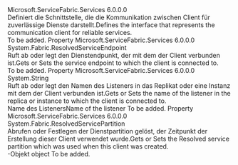 <Type Name="ICommunicationClient" FullName="Microsoft.ServiceFabric.Services.Communication.Client.ICommunicationClient">
  <TypeSignature Language="C#" Value="public interface ICommunicationClient" />
  <TypeSignature Language="ILAsm" Value=".class public interface auto ansi abstract ICommunicationClient" />
  <TypeSignature Language="DocId" Value="T:Microsoft.ServiceFabric.Services.Communication.Client.ICommunicationClient" />
  <TypeSignature Language="VB.NET" Value="Public Interface ICommunicationClient" />
  <TypeSignature Language="F#" Value="type ICommunicationClient = interface" />
  <AssemblyInfo>
    <AssemblyName>Microsoft.ServiceFabric.Services</AssemblyName>
    <AssemblyVersion>6.0.0.0</AssemblyVersion>
  </AssemblyInfo>
  <Interfaces />
  <Docs>
    <summary>
            <span data-ttu-id="6b141-101">Definiert die Schnittstelle, die die Kommunikation zwischen Client für zuverlässige Dienste darstellt.</span><span class="sxs-lookup"><span data-stu-id="6b141-101">Defines the interface that represents the communication client for reliable services.</span></span>
            </summary>
    <remarks>To be added.</remarks>
  </Docs>
  <Members>
    <Member MemberName="Endpoint">
      <MemberSignature Language="C#" Value="public System.Fabric.ResolvedServiceEndpoint Endpoint { get; set; }" />
      <MemberSignature Language="ILAsm" Value=".property instance class System.Fabric.ResolvedServiceEndpoint Endpoint" />
      <MemberSignature Language="DocId" Value="P:Microsoft.ServiceFabric.Services.Communication.Client.ICommunicationClient.Endpoint" />
      <MemberSignature Language="VB.NET" Value="Public Property Endpoint As ResolvedServiceEndpoint" />
      <MemberSignature Language="F#" Value="member this.Endpoint : System.Fabric.ResolvedServiceEndpoint with get, set" Usage="Microsoft.ServiceFabric.Services.Communication.Client.ICommunicationClient.Endpoint" />
      <MemberType>Property</MemberType>
      <AssemblyInfo>
        <AssemblyName>Microsoft.ServiceFabric.Services</AssemblyName>
        <AssemblyVersion>6.0.0.0</AssemblyVersion>
      </AssemblyInfo>
      <ReturnValue>
        <ReturnType>System.Fabric.ResolvedServiceEndpoint</ReturnType>
      </ReturnValue>
      <Docs>
        <summary>
            <span data-ttu-id="6b141-102">Ruft ab oder legt den Dienstendpunkt, der mit dem der Client verbunden ist.</span><span class="sxs-lookup"><span data-stu-id="6b141-102">Gets or Sets the service endpoint to which the client is connected to.</span></span>
            </summary>
        <value>
          <see cref="T:System.Fabric.ResolvedServiceEndpoint" />
        </value>
        <remarks>To be added.</remarks>
      </Docs>
    </Member>
    <Member MemberName="ListenerName">
      <MemberSignature Language="C#" Value="public string ListenerName { get; set; }" />
      <MemberSignature Language="ILAsm" Value=".property instance string ListenerName" />
      <MemberSignature Language="DocId" Value="P:Microsoft.ServiceFabric.Services.Communication.Client.ICommunicationClient.ListenerName" />
      <MemberSignature Language="VB.NET" Value="Public Property ListenerName As String" />
      <MemberSignature Language="F#" Value="member this.ListenerName : string with get, set" Usage="Microsoft.ServiceFabric.Services.Communication.Client.ICommunicationClient.ListenerName" />
      <MemberType>Property</MemberType>
      <AssemblyInfo>
        <AssemblyName>Microsoft.ServiceFabric.Services</AssemblyName>
        <AssemblyVersion>6.0.0.0</AssemblyVersion>
      </AssemblyInfo>
      <ReturnValue>
        <ReturnType>System.String</ReturnType>
      </ReturnValue>
      <Docs>
        <summary>
            <span data-ttu-id="6b141-103">Ruft ab oder legt den Namen des Listeners in das Replikat oder eine Instanz mit dem der Client verbunden ist.</span><span class="sxs-lookup"><span data-stu-id="6b141-103">Gets or Sets the name of the listener in the replica or instance to which the client is connected to.</span></span>
            </summary>
        <value><span data-ttu-id="6b141-104">Name des Listeners</span><span class="sxs-lookup"><span data-stu-id="6b141-104">Name of the listener</span></span></value>
        <remarks>To be added.</remarks>
      </Docs>
    </Member>
    <Member MemberName="ResolvedServicePartition">
      <MemberSignature Language="C#" Value="public System.Fabric.ResolvedServicePartition ResolvedServicePartition { get; set; }" />
      <MemberSignature Language="ILAsm" Value=".property instance class System.Fabric.ResolvedServicePartition ResolvedServicePartition" />
      <MemberSignature Language="DocId" Value="P:Microsoft.ServiceFabric.Services.Communication.Client.ICommunicationClient.ResolvedServicePartition" />
      <MemberSignature Language="VB.NET" Value="Public Property ResolvedServicePartition As ResolvedServicePartition" />
      <MemberSignature Language="F#" Value="member this.ResolvedServicePartition : System.Fabric.ResolvedServicePartition with get, set" Usage="Microsoft.ServiceFabric.Services.Communication.Client.ICommunicationClient.ResolvedServicePartition" />
      <MemberType>Property</MemberType>
      <AssemblyInfo>
        <AssemblyName>Microsoft.ServiceFabric.Services</AssemblyName>
        <AssemblyVersion>6.0.0.0</AssemblyVersion>
      </AssemblyInfo>
      <ReturnValue>
        <ReturnType>System.Fabric.ResolvedServicePartition</ReturnType>
      </ReturnValue>
      <Docs>
        <summary>
            <span data-ttu-id="6b141-105">Abrufen oder Festlegen der Dienstpartition gelöst, der Zeitpunkt der Erstellung dieser Client verwendet wurde.</span><span class="sxs-lookup"><span data-stu-id="6b141-105">Gets or Sets the Resolved service partition which was used when this client was created.</span></span>
            </summary>
        <value>
          <span data-ttu-id="6b141-106"><see cref="T:System.Fabric.ResolvedServicePartition" />-Objekt</span><span class="sxs-lookup"><span data-stu-id="6b141-106"><see cref="T:System.Fabric.ResolvedServicePartition" /> object</span></span></value>
        <remarks>To be added.</remarks>
      </Docs>
    </Member>
  </Members>
</Type>
